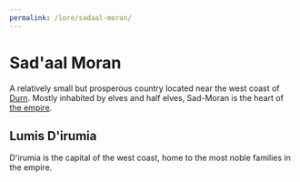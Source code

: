 ```yaml
---
permalink: /lore/sadaal-moran/
---
```


# Sad'aal Moran
A relatively small but prosperous country located near the west coast of [Durn](durn.md#durn). Mostly inhabited by elves and half elves, Sad-Moran is the heart of [the empire](the-empire.md#the-sadaaly-empire).

## Lumis D'irumia
D'irumia is the capital of the west coast, home to the most noble families in the empire.
